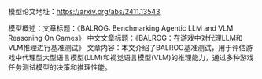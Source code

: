 模型论文地址：https://arxiv.org/abs/2411.13543

模型概述：文章标题：《BALROG: Benchmarking Agentic LLM and VLM Reasoning On Games》
中文文章标题：《BALROG：在游戏中对代理LLM和VLM推理进行基准测试》
文章内容：本文介绍了BALROG基准测试，用于评估游戏中代理型大型语言模型(LLM)和视觉语言模型(VLM)的推理能力，通过多种游戏任务测试模型的决策和推理性能。
